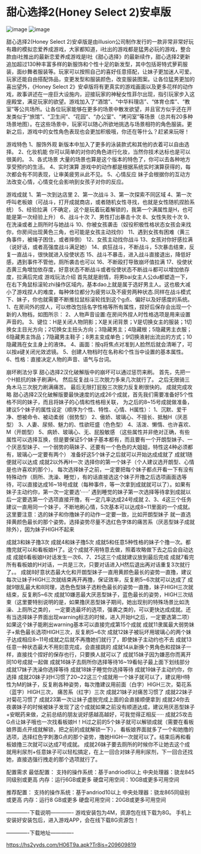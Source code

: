 # 甜心选择2(Honey Select 2)安卓版    
![image](https://github.com/tre6t45654/hs2_andriod/assets/105280822/02d39898-5c4a-4134-8f11-23c69936a47b)
![image](https://github.com/tre6t45654/hs2_andriod/assets/105280822/27da87d8-6634-4444-9179-c1e0b2062163)

甜心选择2(Honey Select 2)安卓版是由illusion公司制作发行的一款非常非常好玩有趣的模拟恋爱养成游戏，大家都知道，i社出的游戏都是猛男必玩的游戏，整合款由i社推出的最新恋爱养成游戏是I社《甜心选择》的最新续作，甜心选择2更新追加超过130种丰富多样的新服饰和个性十足的新发型，其中包括哥特式萝莉服装，面纱舞者服装等。玩家可以按照自己的喜好任意搭配，让妹子更加迷人可爱。玩家还能自由搭配饰品，变更发型和服装颜色，改变服装图案。让各位猛男更加的喜出望外，《Honey Select 2》安卓版将有更真实的游戏画面以及更多花样的动作戏，故事讲述在一座巨大设施内，迎接玩家的神秘女性菲尔出现，指引玩家步入这座殿堂，满足玩家的欲望。游戏加入了“酒馆”、“中华料理店”、“体育仓库”、“教室”等公共场所。让各位玩家能够在更多的场景中散发欲望，并且官方似乎还在开发类似于“旅馆”、“卫生间”、“花园”、“办公室”、“拷问室”等场景（总共有20多种场景地图）。在这些场景中，玩家可以随心所欲地挑选与场景相符的角色服装。更新之后，游戏中的女性角色表现也会更加积极哦，你还在等什么？赶紧来玩呀！

游戏特色
1、服饰外观
新版本中加入了更多的泳装款式和其他的衣着可以自由选择。
2、化妆机能
你可以简单的对你的角色进行化妆，当然你技术达标也是可以很美的。
3、各式场景
大量的场景也算是这个版本的特色了，你可以去各种地方享受预约的生活。
4、实时演算
游戏中的动作都是根据系统实时演算获得的，每次都会有不同表现，让审美疲劳从此不见。
5、心情反应
妹子会根据你的互动方法改变心情，心情变化会影响到女孩子对你的反应。

游戏成就
1、第一次到达店里
2、第一次战斗
3、第一次探索不同区域
4、第一次呼叫老板娘（可战斗，打开成就商店，或者随机女性寻找，也就是女性随机捏脸系统）
5、经验拉满（不确定，这个是玩着玩着解锁的，我第一个满属性是H，也可能是第一次经验上升）
6、战斗十次
7、男性打出暴击十次
8、女性失败十次
9、在洗澡或者上厕所时与她战斗
10、你被女孩袭击（奴役积极性格状态女孩会来找你，你房间出现黄色三角，也可能是女孩主动找你）
11、遇到女孩有困难（黄三角事件，被绳子困住，或者摔倒）
12、女孩主动找你战斗
13、女孩对你好感拉满（说好话，或者高强度战斗满足她）
14、疯狂战斗，不断战斗，5次暴击结束，反复一直战斗，很快就进入役使状态
15、战斗不暴击，进入战斗直接退出，降低好感，遇到事件不管他，厕所袭击也可以
16、不断殴打导致崩坏值拉满
17、役使状态黄三角增加依存度，好意状态不断战斗或者役使状态不断战斗都可以增加依存度，拉满后完成
游戏玩法介绍
首先就是剧情，将男bai女主人公du都塑造一下，在右下角鼠标滚轮zhi操作区域内，基本dao上就是属于选好男主人。这也极大减小了游戏捏人的难度，每种体位都分为疲劳以及不疲劳两种状态.同样在战斗模式下、妹子，你也就需要不断推拉鼠标滚轮找到这个g点、偏好以及好感度的系统。
1、在房间外的捏人，可以修改包括名字性格等所有属性，捏好后保存会出现一个新的人物档，如图所示：
2、人物声音设置:在房间外捏人时性格选项是用来设置声音的。
3、键位：H是关闭人物阴影；X是关闭背景；V是切换女主的服装；1切换女主目光方向；2切换女主扭头方向；3隐藏男主；4隐藏根；5隐藏男主衣服；6隐藏男主饰品；7隐藏男主鞋子；8男主变成单色；9切换液射出流出的方式；10隐藏溅在女主身上的液体。
4、画面：按q将焦点对准到人脸然后就会清晰了，可以按a键关闭光效滤镜。
5、创建人物档时在名称和个性当中设置的基本属性。
6、性格：直接决定人物的声音、语气与台词。

崩坏刷法分享
甜心选择2汉化破解版中的崩坏可以通过惩罚来刷。
首先，先把一个H抵抗的妹子刷满H。
然后反复战斗三次脱力多来几次就行了。
之后无限骑三角木马三次脱力刷满痛苦。
最后无限打屁股三次脱力反复刷很快的。
成就完成攻略
甜心选择2汉化破解版要最快速度的达成26个成就，首先我们需要准备好5个性格不同的妹子，而且将妹子的心情和性格相关联，
为之后的8~15号成就做准备，建议5个妹子的属性设定（顺序为个性、特性、心情、H属性）：
1、沉默、爱干净、想被命令、被动柔弱（弱势型）
2、傲娇、玻璃心、不擅长、抵触H（厌恶型）
3、人妻、尿频、魅力的、性欲旺盛（色色型）
4、活泼、懒惰、也许喜欢、M（开朗型）
5、病娇、玻璃心、无、屁股敏感
（这些属性并非绝对正确，有些属性可以选择互换，但是要保证5个妹子基本都有，而且要有一个开朗型妹子、一个厌恶型妹子、一个弱势的萌妹子、还要有一个色色的大姐姐，特性这4种必须都有，玻璃心一定要有两个）
准备好这5个妹子之后就可以开始达成成就了
成就1随便就可以达成
成就2以外再H一次
选择你的第一个妹子（个人建议选开朗型、心情是也许喜欢的那个）。
每次选择妹子之前，一定要把每个妹子都点开看一下有没有特殊动作（厕所、洗澡、睡觉），有的话直接选这个妹子开撸之后选项画面选等待，可以直接达成16~18号成就（每种事件，等一次拿到成就就可以了）。如果有妹子主动约你，第一次一定要选‘·····’
遇到睡觉的妹子第一次选择等待拿到成就以后一定要选第一个选项直接开撸，有一定几率达成24号成就
2、3、4这三个任务建议一直用同一个妹子，不断地刷心情，5次基本可以达成8~11里面的一个成就。这里要注意：选的妹子和你撸妹子的动作一定要一致，比如开朗型妹子
就一直选择黄颜色最长的那个姿势。选择姿势尽量不选红色字体的痛苦系（厌恶型妹子成就除外），因为妹子HIGH不起来

成就3和妹子撸3次
成就4和妹子撸5次
成就5和任意5种性格的妹子个撸一次。都撸完就可以和看板娘H了。这个成就不用特意去做，照着攻略做下去之后会自动达成
成就6看板娘H对话发生一次6、7、25这三个成就建议放到最后完成
成就7看完所有看板娘的H对话，一共是三次，只要对话进入H然后退出再对话重复3次就行了。。
成就8好意状态最大化和开朗型妹子一直用黄颜色最长的姿势一直撸，建议每次让妹子HIGH三次就结束再开再撸，保证效率，反复刷5~6次就可以达成了
成就9银乱最大和8同理，选色色型妹子选粉色最长的姿势一直撸，妹子HIGH三次就结束，反复刷5~6次
成就10嫌恶最大厌恶型妹子，蓝色最长的姿势，HIGH三次结束（这里要特别说明的是，如果撸厌恶型妹子期间，她出现别的特殊场景比如洗澡、上厕所之类的，
一定要选最坏的选项，强袭之类的，可以更快达成成就。还有当选择妹子界面出现warning标志的时候，进入开始H之后，一定要选第二项）
如果这个妹子能刷出warning基本可以直接完成第15个成就
成就11隶属最大弱势妹子+紫色最长选项HIGH三次，反复刷5~6次
成就12妹子被玩坏用玻璃心的两个妹子达成相应8~11号成就之后就不再撸她们就行了，即使妹子主动约也不去
成就13任意一种状态最大不用刻意完成，会直接跳的
成就14从新换个男角色和捏妹子一样，直接找个捏好的保存也行，只要换人就可以了
成就15妹子因为嫌恶你而离开同10号成就一起做
成就16妹子去厕所你选择等待16~19看帖子最上面下划线部分
成就17妹子洗澡你选择等待
成就18妹子睡觉你选择等待
成就19妹子主动约你，你选择
成就20妹子对H习惯了20~22这三个成就用一个妹子就可以了，建议用H特性为M的妹子，反复刷各种姿势，每次撸建议用前面（白字）HIGH三次，菊花系（蓝字）HIGH三次，
痛苦系（红字）三次
成就21妹子对痛苦习惯了
成就22妹子对菊花习惯了
成就23第一次让妹子虚脱完成上面的会直接顺便拿到
成就24你去夜袭妹子的时候被妹子发现了这个成就如果之前没有顺道达成，建议用厌恶型妹子+安眠药来做，之前总结的朋友说好感越高越好，可我觉得正相反·····
成就25攻击G点让妹子哦也一次找看板娘H！H过之前的5个妹子就可以解锁成就（需要在看板娘界面点开成就解锁，把之前的成就解锁一下），
看板娘界面就多了一个和她撸的选项，选择红色字刺激G点的那个姿势，撸她HIGH一次就可以了。结束后再和看板娘撸三次就可以达成7号成就。
成就26妹子要去厕所的时候你不让她去这个成就用利尿剂+任意妹子可以轻松搞定，在上一回合对妹子用利尿剂，下一回合还找她，直接选强行拽走的那个选项就行了。

配置需求
最低配置：
支持的操作系统：基于andriod9以上
中央处理器：骁龙845同级别或更高
内存：运行6GB或更多
硬盘可用空间：10GB或更多可用空间

推荐配置：
支持的操作系统：基于andriod10以上
中央处理器：骁龙865同级别或更高
内存：运行8 GB或更多
硬盘可用空间：20GB或更多可用空间

————-下载说明————-
游戏安装包为4M，资源包在线下载为8G。
手机上安装好安装包后，进入游戏APP，会在线下载8G资源包！

————-下载地址————-

https://hs2yyds.com/H06T9a.apk?Tr8is=209609819
